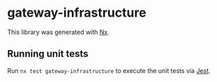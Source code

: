 # gateway-infrastructure

This library was generated with [Nx](https://nx.dev).

## Running unit tests

Run `nx test gateway-infrastructure` to execute the unit tests via [Jest](https://jestjs.io).
